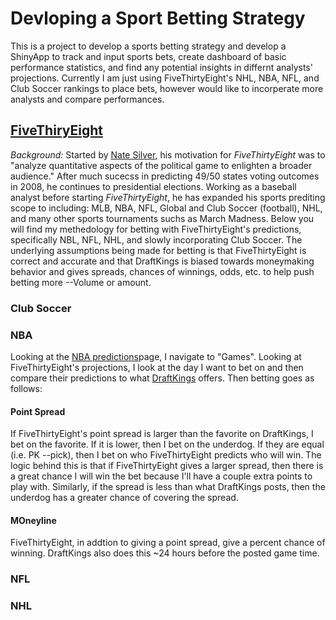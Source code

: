 # Devloping a Sport Betting Strategy
This is a project to develop a sports betting strategy and develop a ShinyApp to track and input sports bets, create dashboard of basic performance statistics, and find any potential insights in differnt analysts' projections. Currently I am just using FiveThirtyEight's NHL, NBA, NFL, and Club Soccer rankings to place bets, however would like to incorperate more analysts and compare performances.

## [FiveThiryEight](https://fivethirtyeight.com/)
*Background:* Started by [Nate Silver](https://en.wikipedia.org/wiki/Nate_Silver), his motivation for _FiveThirtyEight_ was to "analyze quantitative aspects of the political game to enlighten a broader audience." After much sucecss in predicting 49/50 states voting outcomes in 2008, he continues to presidential elections. Working as a baseball analyst before starting _FiveThirtyEight_, he has expanded his sports prediting scope to including: MLB, NBA, NFL, Global and Club Soccer (football), NHL, and many other sports tournaments suchs as March Madness.
Below you will find my methedology for betting with FiveThirtyEight's predictions, specifically NBL, NFL, NHL, and slowly incorporating Club Soccer. The underlying assumptions being made for betting is that FiveThirtyEight is correct and accurate and that DraftKings is biased towards moneymaking behavior and gives spreads, chances of winnings, odds, etc. to help push betting more --Volume or amount.

### Club Soccer

### NBA
Looking at the [NBA predictions](https://projects.fivethirtyeight.com/2022-nba-predictions/?ex_cid=irpromo)page, I navigate to "Games". Looking at FiveThirtyEight's projections, I look at the day I want to bet on and then compare their predictions to what [DraftKings](https://www.draftkings.com/account/sitelogin/false?returnurl=%2Flobby) offers. Then betting goes as follows:

#### Point Spread
If FiveThirtyEight's point spread is larger than the favorite on DraftKings, I bet on the favorite. If it is lower, then I bet on the underdog. If they are equal (i.e. PK --pick), then I bet on who FiveThirtyEight predicts who will win. The logic behind this is that if FiveThirtyEight gives a larger spread, then there is a great chance I will win the bet because I'll have a couple extra points to play with. Similarly, if the spread is less than what DraftKings posts, then the underdog has a greater chance of covering the spread.
#### MOneyline
FiveThirtyEight, in addtion to giving a point spread, give a percent chance of winning. DraftKings also does this ~24 hours before the posted game time.



### NFL

### NHL

